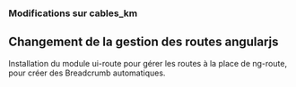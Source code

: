 ### Modifications sur cables_km

## Changement de la gestion des routes angularjs

Installation du module ui-route pour gérer les routes à la place de ng-route, pour créer des Breadcrumb automatiques.

